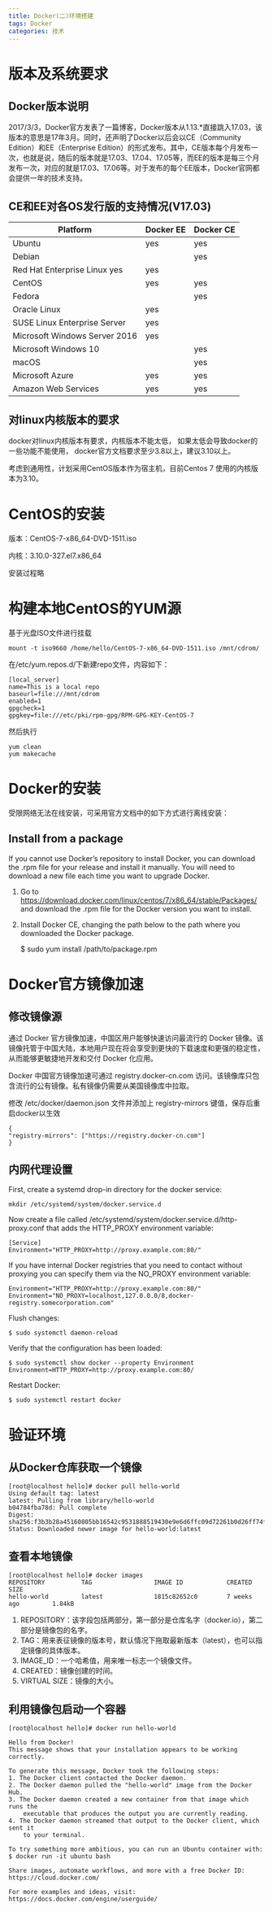 ```yaml
---
title: Docker(二)环境搭建
tags: Docker
categories: 技术
---
```


# 版本及系统要求

## Docker版本说明

2017/3/3，Docker官方发表了一篇博客，Docker版本从1.13.*直接跳入17.03，该版本的意思是17年3月。同时，还声明了Docker以后会以CE（Community Edition）和EE（Enterprise Edition）的形式发布。其中，CE版本每个月发布一次，也就是说，随后的版本就是17.03、17.04、17.05等，而EE的版本是每三个月发布一次，对应的就是17.03、17.06等。对于发布的每个EE版本，Docker官网都会提供一年的技术支持。

## CE和EE对各OS发行版的支持情况(V17.03)

Platform| Docker EE | Docker CE
---------|----------|---------
Ubuntu | yes | yes
Debian |  | yes
Red Hat Enterprise Linux yes | 	yes | 
CentOS | yes | yes
Fedora | | yes
Oracle Linux | yes |
SUSE Linux Enterprise Server | yes |
Microsoft Windows Server 2016 | yes |
Microsoft Windows 10 | | yes
macOS | | yes
Microsoft Azure | yes | yes
Amazon Web Services | yes | yes



## 对linux内核版本的要求

docker对linux内核版本有要求，内核版本不能太低， 如果太低会导致docker的一些功能不能使用， docker官方文档要求至少3.8以上，建议3.10以上。

考虑到通用性，计划采用CentOS版本作为宿主机，目前Centos 7 使用的内核版本为3.10。
<!-- more -->

# CentOS的安装

版本：CentOS-7-x86_64-DVD-1511.iso

内核：3.10.0-327.el7.x86_64

安装过程略


# 构建本地CentOS的YUM源

基于光盘ISO文件进行挂载
    
    mount -t iso9660 /home/hello/CentOS-7-x86_64-DVD-1511.iso /mnt/cdrom/

 在/etc/yum.repos.d/下新建repo文件，内容如下：

    [local_server]
    name=This is a local repo
    baseurl=file:///mnt/cdrom
    enabled=1
    gpgcheck=1
    gpgkey=file:///etc/pki/rpm-gpg/RPM-GPG-KEY-CentOS-7

然后执行

    yum clean
    yum makecache


# Docker的安装

受限网络无法在线安装，可采用官方文档中的如下方式进行离线安装：

## Install from a package
If you cannot use Docker’s repository to install Docker, you can download the .rpm file for your release and install it manually. You will need to download a new file each time you want to upgrade Docker.

1. Go to https://download.docker.com/linux/centos/7/x86_64/stable/Packages/ and download the .rpm file for the Docker version you want to install.

2. Install Docker CE, changing the path below to the path where you downloaded the Docker package.

    $ sudo yum install /path/to/package.rpm

# Docker官方镜像加速

## 修改镜像源

通过 Docker 官方镜像加速，中国区用户能够快速访问最流行的 Docker 镜像。该镜像托管于中国大陆，本地用户现在将会享受到更快的下载速度和更强的稳定性，从而能够更敏捷地开发和交付 Docker 化应用。

Docker 中国官方镜像加速可通过 registry.docker-cn.com 访问。该镜像库只包含流行的公有镜像。私有镜像仍需要从美国镜像库中拉取。

修改 /etc/docker/daemon.json 文件并添加上 registry-mirrors 键值，保存后重启docker以生效

    {
    "registry-mirrors": ["https://registry.docker-cn.com"]
    }

## 内网代理设置

First, create a systemd drop-in directory for the docker service:

    mkdir /etc/systemd/system/docker.service.d

Now create a file called /etc/systemd/system/docker.service.d/http-proxy.conf that adds the HTTP_PROXY environment variable:

    [Service]
    Environment="HTTP_PROXY=http://proxy.example.com:80/"

If you have internal Docker registries that you need to contact without proxying you can specify them via the NO_PROXY environment variable:

    Environment="HTTP_PROXY=http://proxy.example.com:80/"
    Environment="NO_PROXY=localhost,127.0.0.0/8,docker-registry.somecorporation.com"

Flush changes:

    $ sudo systemctl daemon-reload

Verify that the configuration has been loaded:

    $ sudo systemctl show docker --property Environment
    Environment=HTTP_PROXY=http://proxy.example.com:80/

Restart Docker:

    $ sudo systemctl restart docker

# 验证环境

## 从Docker仓库获取一个镜像
    [root@localhost hello]# docker pull hello-world
    Using default tag: latest
    latest: Pulling from library/hello-world
    b04784fba78d: Pull complete 
    Digest: sha256:f3b3b28a45160805bb16542c9531888519430e9e6d6ffc09d72261b0d26ff74f
    Status: Downloaded newer image for hello-world:latest


## 查看本地镜像
    [root@localhost hello]# docker images
    REPOSITORY          TAG                 IMAGE ID            CREATED             SIZE
    hello-world         latest              1815c82652c0        7 weeks ago         1.84kB

1. REPOSITORY：该字段包括两部分，第一部分是仓库名字（docker.io），第二部分是镜像包的名字。
2. TAG：用来表征镜像的版本号，默认情况下拖取最新版本（latest），也可以指定镜像的具体版本。
3. IMAGE_ID：一个哈希值，用来唯一标志一个镜像文件。
4. CREATED：镜像创建的时间。
5. VIRTUAL SIZE：镜像的大小。

## 利用镜像包启动一个容器

    [root@localhost hello]# docker run hello-world

    Hello from Docker!
    This message shows that your installation appears to be working correctly.

    To generate this message, Docker took the following steps:
    1. The Docker client contacted the Docker daemon.
    2. The Docker daemon pulled the "hello-world" image from the Docker Hub.
    3. The Docker daemon created a new container from that image which runs the
        executable that produces the output you are currently reading.
    4. The Docker daemon streamed that output to the Docker client, which sent it
        to your terminal.

    To try something more ambitious, you can run an Ubuntu container with:
    $ docker run -it ubuntu bash

    Share images, automate workflows, and more with a free Docker ID:
    https://cloud.docker.com/

    For more examples and ideas, visit:
    https://docs.docker.com/engine/userguide/
